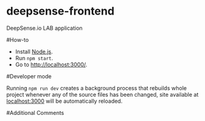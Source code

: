 deepsense-frontend
==================

DeepSense.io LAB application

#How-to

 * Install [Node.js](http://nodejs.org/).
 * Run `npm start`.
 * Go to [http://localhost:3000/](http://localhost:3000/).

#Developer mode

Running `npm run dev` creates a background process that rebuilds whole project whenever any of the source files has been changed, site available at [localhost:3000](http://localhost:3000/) will be automatically reloaded.

#Additional Comments
